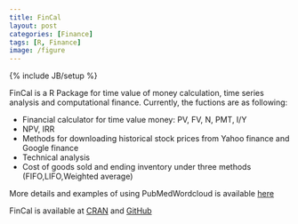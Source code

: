 ```yaml
---
title: FinCal
layout: post
categories: [Finance]
tags: [R, Finance]
image: /figure
---
```

{% include JB/setup %}


FinCal is a R Package for time value of money calculation, time series analysis and computational finance. Currently, the fuctions are as following:

* Financial calculator for time value money: PV, FV, N, PMT, I/Y
* NPV, IRR
* Methods for downloading historical stock prices from Yahoo finance and Google finance
* Technical analysis
* Cost of goods sold and ending inventory under three methods (FIFO,LIFO,Weighted average)

More details and examples of using PubMedWordcloud is available [here](http://felixfan.github.io/FinCal/)

FinCal is available at [CRAN](http://cran.r-project.org/web/packages/FinCal/index.html) and [GitHub](https://github.com/felixfan/FinCal)
